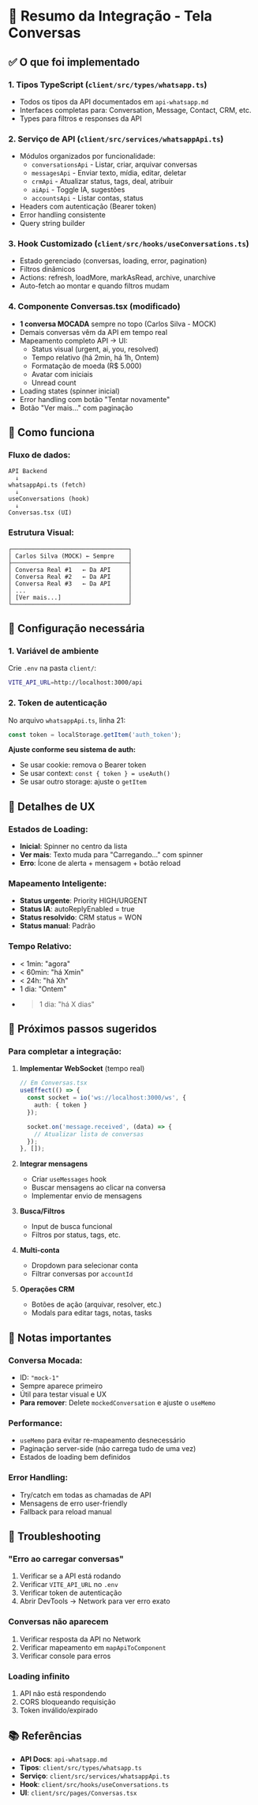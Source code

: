 # 📱 Resumo da Integração - Tela Conversas

## ✅ O que foi implementado

### 1. **Tipos TypeScript** (`client/src/types/whatsapp.ts`)
- Todos os tipos da API documentados em `api-whatsapp.md`
- Interfaces completas para: Conversation, Message, Contact, CRM, etc.
- Types para filtros e responses da API

### 2. **Serviço de API** (`client/src/services/whatsappApi.ts`)
- Módulos organizados por funcionalidade:
  - `conversationsApi` - Listar, criar, arquivar conversas
  - `messagesApi` - Enviar texto, mídia, editar, deletar
  - `crmApi` - Atualizar status, tags, deal, atribuir
  - `aiApi` - Toggle IA, sugestões
  - `accountsApi` - Listar contas, status
- Headers com autenticação (Bearer token)
- Error handling consistente
- Query string builder

### 3. **Hook Customizado** (`client/src/hooks/useConversations.ts`)
- Estado gerenciado (conversas, loading, error, pagination)
- Filtros dinâmicos
- Actions: refresh, loadMore, markAsRead, archive, unarchive
- Auto-fetch ao montar e quando filtros mudam

### 4. **Componente Conversas.tsx** (modificado)
- **1 conversa MOCADA** sempre no topo (Carlos Silva - MOCK)
- Demais conversas vêm da API em tempo real
- Mapeamento completo API → UI:
  - Status visual (urgent, ai, you, resolved)
  - Tempo relativo (há 2min, há 1h, Ontem)
  - Formatação de moeda (R$ 5.000)
  - Avatar com iniciais
  - Unread count
- Loading states (spinner inicial)
- Error handling com botão "Tentar novamente"
- Botão "Ver mais..." com paginação

## 🎯 Como funciona

### Fluxo de dados:
```
API Backend
  ↓
whatsappApi.ts (fetch)
  ↓
useConversations (hook)
  ↓
Conversas.tsx (UI)
```

### Estrutura Visual:
```
┌─────────────────────────────────┐
│ Carlos Silva (MOCK) ← Sempre    │
├─────────────────────────────────┤
│ Conversa Real #1   ← Da API     │
│ Conversa Real #2   ← Da API     │
│ Conversa Real #3   ← Da API     │
│ ...                             │
│ [Ver mais...]                   │
└─────────────────────────────────┘
```

## 🔧 Configuração necessária

### 1. Variável de ambiente
Crie `.env` na pasta `client/`:
```bash
VITE_API_URL=http://localhost:3000/api
```

### 2. Token de autenticação
No arquivo `whatsappApi.ts`, linha 21:
```typescript
const token = localStorage.getItem('auth_token');
```

**Ajuste conforme seu sistema de auth:**
- Se usar cookie: remova o Bearer token
- Se usar context: `const { token } = useAuth()`
- Se usar outro storage: ajuste o `getItem`

## 🎨 Detalhes de UX

### Estados de Loading:
- **Inicial**: Spinner no centro da lista
- **Ver mais**: Texto muda para "Carregando..." com spinner
- **Erro**: Ícone de alerta + mensagem + botão reload

### Mapeamento Inteligente:
- **Status urgente**: Priority HIGH/URGENT
- **Status IA**: autoReplyEnabled = true
- **Status resolvido**: CRM status = WON
- **Status manual**: Padrão

### Tempo Relativo:
- < 1min: "agora"
- < 60min: "há Xmin"
- < 24h: "há Xh"
- 1 dia: "Ontem"
- > 1 dia: "há X dias"

## 🚀 Próximos passos sugeridos

### Para completar a integração:

1. **Implementar WebSocket** (tempo real)
   ```typescript
   // Em Conversas.tsx
   useEffect(() => {
     const socket = io('ws://localhost:3000/ws', {
       auth: { token }
     });

     socket.on('message.received', (data) => {
       // Atualizar lista de conversas
     });
   }, []);
   ```

2. **Integrar mensagens**
   - Criar `useMessages` hook
   - Buscar mensagens ao clicar na conversa
   - Implementar envio de mensagens

3. **Busca/Filtros**
   - Input de busca funcional
   - Filtros por status, tags, etc.

4. **Multi-conta**
   - Dropdown para selecionar conta
   - Filtrar conversas por `accountId`

5. **Operações CRM**
   - Botões de ação (arquivar, resolver, etc.)
   - Modals para editar tags, notas, tasks

## 📝 Notas importantes

### Conversa Mocada:
- ID: `"mock-1"`
- Sempre aparece primeiro
- Útil para testar visual e UX
- **Para remover**: Delete `mockedConversation` e ajuste o `useMemo`

### Performance:
- `useMemo` para evitar re-mapeamento desnecessário
- Paginação server-side (não carrega tudo de uma vez)
- Estados de loading bem definidos

### Error Handling:
- Try/catch em todas as chamadas de API
- Mensagens de erro user-friendly
- Fallback para reload manual

## 🐛 Troubleshooting

### "Erro ao carregar conversas"
1. Verificar se a API está rodando
2. Verificar `VITE_API_URL` no `.env`
3. Verificar token de autenticação
4. Abrir DevTools → Network para ver erro exato

### Conversas não aparecem
1. Verificar resposta da API no Network
2. Verificar mapeamento em `mapApiToComponent`
3. Verificar console para erros

### Loading infinito
1. API não está respondendo
2. CORS bloqueando requisição
3. Token inválido/expirado

## 📚 Referências

- **API Docs**: `api-whatsapp.md`
- **Tipos**: `client/src/types/whatsapp.ts`
- **Serviço**: `client/src/services/whatsappApi.ts`
- **Hook**: `client/src/hooks/useConversations.ts`
- **UI**: `client/src/pages/Conversas.tsx`
